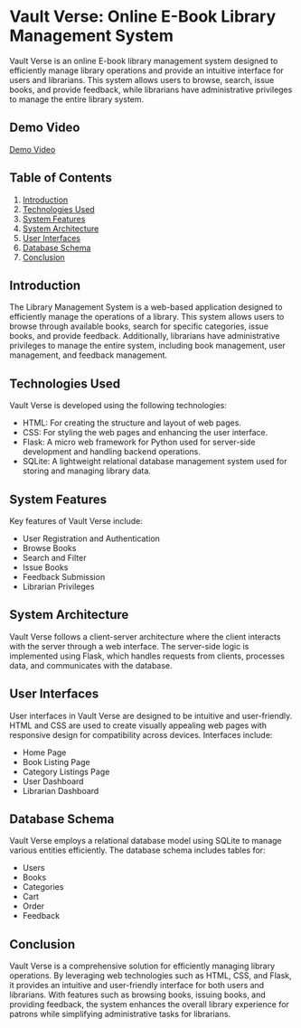 # Vault Verse: Online E-Book Library Management System

Vault Verse is an online E-book library management system designed to efficiently manage library operations and provide an intuitive interface for users and librarians. This system allows users to browse, search, issue books, and provide feedback, while librarians have administrative privileges to manage the entire library system.

## Demo Video
[Demo Video]([(https://drive.google.com/file/d/1bloi4hhxIc_XCYRljTyF-HtsN7OLeWO9/view?usp=drive_link))

## Table of Contents
1. [Introduction](#introduction)
2. [Technologies Used](#technologies-used)
3. [System Features](#system-features)
4. [System Architecture](#system-architecture)
5. [User Interfaces](#user-interfaces)
6. [Database Schema](#database-schema)
7. [Conclusion](#conclusion)

## Introduction

The Library Management System is a web-based application designed to efficiently manage the operations of a library. This system allows users to browse through available books, search for specific categories, issue books, and provide feedback. Additionally, librarians have administrative privileges to manage the entire system, including book management, user management, and feedback management.

## Technologies Used

Vault Verse is developed using the following technologies:
- HTML: For creating the structure and layout of web pages.
- CSS: For styling the web pages and enhancing the user interface.
- Flask: A micro web framework for Python used for server-side development and handling backend operations.
- SQLite: A lightweight relational database management system used for storing and managing library data.

## System Features

Key features of Vault Verse include:
- User Registration and Authentication
- Browse Books
- Search and Filter
- Issue Books
- Feedback Submission
- Librarian Privileges

## System Architecture

Vault Verse follows a client-server architecture where the client interacts with the server through a web interface. The server-side logic is implemented using Flask, which handles requests from clients, processes data, and communicates with the database.

## User Interfaces

User interfaces in Vault Verse are designed to be intuitive and user-friendly. HTML and CSS are used to create visually appealing web pages with responsive design for compatibility across devices. Interfaces include:
- Home Page
- Book Listing Page
- Category Listings Page
- User Dashboard
- Librarian Dashboard

## Database Schema

Vault Verse employs a relational database model using SQLite to manage various entities efficiently. The database schema includes tables for:
- Users
- Books
- Categories
- Cart
- Order
- Feedback

## Conclusion

Vault Verse is a comprehensive solution for efficiently managing library operations. By leveraging web technologies such as HTML, CSS, and Flask, it provides an intuitive and user-friendly interface for both users and librarians. With features such as browsing books, issuing books, and providing feedback, the system enhances the overall library experience for patrons while simplifying administrative tasks for librarians.
